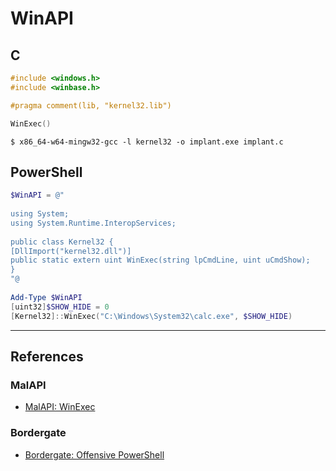 # WinAPI

## C

```c
#include <windows.h>
#include <winbase.h>

#pragma comment(lib, "kernel32.lib")

WinExec()
```

```
$ x86_64-w64-mingw32-gcc -l kernel32 -o implant.exe implant.c
```

## PowerShell

```powershell
$WinAPI = @"
 
using System;
using System.Runtime.InteropServices;
 
public class Kernel32 {
[DllImport("kernel32.dll")]
public static extern uint WinExec(string lpCmdLine, uint uCmdShow);
}
"@
 
Add-Type $WinAPI
[uint32]$SHOW_HIDE = 0
[Kernel32]::WinExec("C:\Windows\System32\calc.exe", $SHOW_HIDE)
```

---
## References

### MalAPI

- [MalAPI: WinExec](https://malapi.io/winapi/WinExec)

### Bordergate

- [Bordergate: Offensive PowerShell](https://www.bordergate.co.uk/offensive-powershell/)